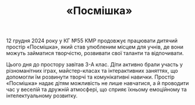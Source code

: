 ﻿---
title: «Посмішка»
---

12 грудня 2024 року у КГ №55 КМР продовжує працювати дитячий простір «Посмішка», який став улюбленим місцем для учнів, де вони можуть займатися творчістю, розвивати свої таланти та відпочивати.

Цього дня до простору завітав 3-А клас. Діти активно брали участь у різноманітних іграх, майстер-класах та інтерактивних заняттях, що допомогли їм розвинути творчі та комунікативні навички. Простір «Посмішка» надає дітям можливість не лише навчатися, а й проводити час у веселій та дружній атмосфері, що сприяє їхньому емоційному та інтелектуальному розвитку.

<slideshow />